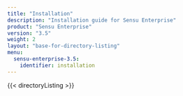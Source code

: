 ```yaml
---
title: "Installation"
description: "Installation guide for Sensu Enterprise"
product: "Sensu Enterprise"
version: "3.5"
weight: 2
layout: "base-for-directory-listing"
menu:
  sensu-enterprise-3.5:
    identifier: installation
---
```


{{< directoryListing >}}

